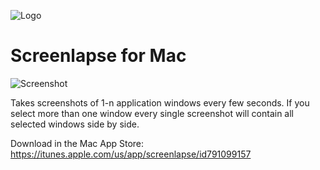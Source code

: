 ![Logo](https://raw.github.com/0bp/Screenlapse/master/Assets/icons/icon-64.png)

# Screenlapse for Mac

![Screenshot](https://raw.github.com/0bp/Screenlapse/master/Assets/screenshots/screenshot-1.png)

Takes screenshots of 1-n application windows every few seconds. If you select 
more than one window every single screenshot will contain all selected windows 
side by side.

Download in the Mac App Store:
https://itunes.apple.com/us/app/screenlapse/id791099157

